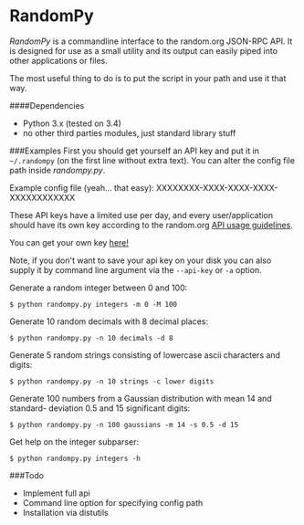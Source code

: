 RandomPy
========
*RandomPy* is a commandline interface to the random.org JSON-RPC API.
It is designed for use as a small utility and its output can easily piped into
other applications or files.

The most useful thing to do is to put the script in your path and use it that way.

####Dependencies
* Python 3.x (tested on 3.4)
* no other third parties modules, just standard library stuff

###Examples
First you should get yourself an API key and put it in ```~/.randompy``` (on
the first line without extra text). You can alter the config file path inside
*randompy.py*.

Example config file (yeah... that easy):
	XXXXXXXX-XXXX-XXXX-XXXX-XXXXXXXXXXXX

These API keys have a limited use per day, and every user/application should have its
own key according to the random.org [API usage guidelines](https://api.random.org/guidelines).

You can get your own key [here!](https://api.random.org/api-keys/beta)

Note, if you don't want to save your api key on your disk you can also supply
it by command line argument via the ```--api-key``` or ```-a``` option.

Generate a random integer between 0 and 100:
```
$ python randompy.py integers -m 0 -M 100
```

Generate 10 random decimals with 8 decimal places:
```
$ python randompy.py -n 10 decimals -d 8
```

Generate 5 random strings consisting of lowercase ascii characters and digits:
```
$ python randompy.py -n 10 strings -c lower digits
```

Generate 100 numbers from a Gaussian distribution with mean 14 and standard-
deviation 0.5 and 15 significant digits:
```
$ python randompy.py -n 100 gaussians -m 14 -s 0.5 -d 15
```

Get help on the integer subparser:
```
$ python randompy.py integers -h
```

###Todo
- Implement full api
- Command line option for specifying config path
- Installation via distutils

